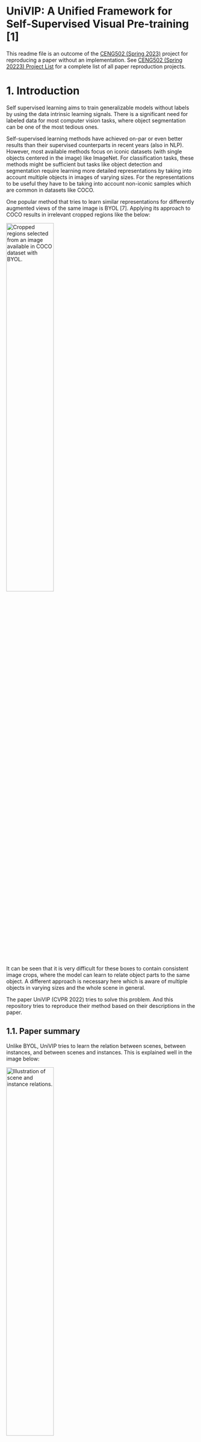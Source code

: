 # UniVIP: A Unified Framework for Self-Supervised Visual Pre-training [1]

This readme file is an outcome of the [CENG502 (Spring 2023)](https://ceng.metu.edu.tr/~skalkan/ADL/) project for reproducing a paper without an implementation. See [CENG502 (Spring 20223) Project List](https://github.com/CENG502-Projects/CENG502-Spring2023) for a complete list of all paper reproduction projects.

# 1. Introduction
Self supervised learning aims to train generalizable models without labels by using the data intrinsic learning signals. There is a significant need for labeled data for most computer vision tasks, where object segmentation can be one of the most tedious ones. 

Self-supervised learning methods have achieved on-par or even better results than their supervised counterparts in recent years (also in NLP). However, most available methods focus on iconic datasets (with single objects centered in the image) like ImageNet. For classification tasks, these methods might be sufficient but tasks like object detection and segmentation require learning more detailed representations by taking into account multiple objects in images of varying sizes. For the representations to be useful they have to be taking into account non-iconic samples which are common in datasets like COCO.

One popular method that tries to learn similar representations for differently augmented views of the same image is BYOL [7]. Applying its approach to COCO results in irrelevant cropped regions like the below:

<img src="imgs/image.png" alt="Cropped regions selected from an image available in COCO dataset with BYOL." style="width: 50%;">

It can be seen that it is very difficult for these boxes to contain consistent image crops, where the model can learn to relate object parts to the same object. A different approach is necessary here which is aware of multiple objects in varying sizes and the whole scene in general.

The paper UniVIP (CVPR 2022) tries to solve this problem. And this repository tries to reproduce their method based on their descriptions in the paper.


## 1.1. Paper summary
Unlike BYOL, UniVIP tries to learn the relation between scenes, between instances, and between scenes and instances. This is explained well in the image below:

<img src="imgs/image-1.png" alt="Illustration of scene and instance relations." style="width: 50%;">

In the image, scenes are similar, objects are part of (related) to scenes, and each object is different from the other. This would be indeed a useful learning guide for SSL. Their contributions are towards accomplishing these:

1. Rather than selecting fully random crops, selecting two random scenes with an overlap (where some objects reside) can solve the inconsistency problem in non-iconic datasets like COCO.
2. If available instances in the image are known, together with the random crops (scenes), they utilize scene-to-scene similarity, instances-to-scene similarity, and instances-to instances dissimilarity.

With these updates they achieve superior results both in single-centric (iconic) datasets like imagenet (classification) and non-iconic datasets like COCO and on multiple different downstream tasks.

It is important to mention that, in the literature, there is a paper which BYOL is very related (might be inspired from) called ORL (Unsupervised Object-Level Representation Learning from Scene Images) [3].

![Learning representation from objects in different images.](imgs/image-2.png)

Basically, they use BYOL to generate representations of images which they later pair into groups with the k-nearest neighbor method. Then with an unsupervised region proposal algorithm (selective search), they generate RoIs. Next, the pre-trained model is to find top-ranked RoI pairs, on top of which a model is trained which they call object-level representation learning. This three-stage method is smartly simplified by UniVIP.


# 2. The method and my interpretation

## 2.1. The original method

The paper uses directly BYOL's approach to generate random crops from images with slight modifications. The steps are  explained below.

## 2.1.1. Scene to scene

For an image x, two different views (scenes) are generated by applying different augmentations called T1 and T2:

<img src="imgs/image-3.png" alt="" style="width: 5%;">

These views are fed to both the online and target network which are not perfectly symmetric (the online network has an additional predictor network appended and the target network is the exponential moving average of the online network). These two different representations are being forced to be close to each other which the cosine similarly loss (which can be represented with mean square error):

<img src="imgs/image-4.png" alt="" style="width: 15%;">

Both images with different augmentations are fed to both networks separately and the symmetric losses are added up to update the online network (teach). Here is the final scene-to-scene loss:

<img src="imgs/image-5.png" alt="" style="width: 15%;">

But scenes are selected if their overlap contains K number of objects (proposal boxes). These force the scenes to be similar, as explained in the next part in more detail.

## 2.1.2. Scene to instance
An unsupervised instance proposal algorithm called selective search is applied to images with:
- 0.5 IoU threshold
- 1/3 to 3/1 ratio aspect ratio limit
- minimum size is at least 64 pixels constraint

Here is a sample scene-scene-instances group:

<img src="imgs/image_ssi.png" alt="Scenes and instances selected from the overlap with selective search." style="width: 50%;">
  
Then, scenes are proposed as in the first step like BYOL, but it is required that these scenes have an overlap where K box proposals are fully included. For 20 iterations, different random views (scenes) are generated if this criterion was not full-filled. 

<img src="imgs/image-6.png" alt="" style="width: 15%;">

Finally, as a backup plan, random boxes are generated considering the 3 constraints listed above. 

The instances in the overlaps are cropped from the original image and resized to K 96x96 regions. These K instances are fed to the online network and the output K representation vectors are concatenated and fed to a linear layer to be mapped to a vector of equal size as the scene's representation:

<img src="imgs/image-7.png" alt="" style="width: 13%;">

Then, the same cosine similarity loss is used to calculate the difference between these representations as below:

<img src="imgs/image-8.png" alt="" style="width: 15%;">

Differently, scenes are only fed to the target network while instances are fed to the online network here:

<img src="imgs/image-9.png" alt="" style="width: 15%;">


## 2.1.3. Instance to instance
Here, optimal transport has been used to match instance representations, the more similar ones are pulled together. Without getting into the details, here we try to map K online instance representations to K target instance representations. If two nodes (representations) are more similar they will produce less transportation cost (which will be minimized by the model). 

To calculate the loss costs between nodes will be multiplied by the optimal transportation plan. Costs between nodes can be found with the cosine similarity between representations, the more similar the less the cost:

<img src="imgs/image-10.png" alt="" style="width: 15%;">

Finding the optimal transportation plan is achieved with a fast iterative approach called Sinkhorn-Knopp iteration. This part was not clearly explained in this paper but the paper OTA explains it better[2] (see below). d corresponds to the demander a and s to the supplier b:

![The update formula which is applied for some iterations until converging to a reasonable optimal plan](imgs/image-14.png)

The optimal plan can be found by simply this (where M is related to the cost function):

<img src="imgs/image-15.png" alt="" style="width: 15%;">


Then, according to the UniVIP paper, we need to find the supplier and demander marginal weights with:

<img src="imgs/image-11.png" alt="" style="width: 15%;">

The iterative formula then uses these values to iteratively find the optimal plan Y. If Y is found the loss is:

<img src="imgs/image-12.png" alt="" style="width: 15%;">


Where the final loss turns out to be:

<img src="imgs/image-13.png" alt="" style="width: 15%;">


## 2.2. My interpretation 
## 2.2.1. Scene and instance related
- BYOL applies non-symmetric transformations (T1 and T2). It was not clear whether type 1 or type2 transformations were applied to instances, hence, I stuck with type 1 (no major difference).
- For scene generation random resized cropping with bicubic interpolation is applied in the paper. Since some augmentation produces non-values if the pixel values are not between 0-1 (like color jitter), I have clamped the output of bicubic interpolation back to 0-1.
- While selecting scenes with overlaps, it was not stated in the pseudo-code directly, but I have assumed that the overlap must have an edge larger than 64 pixels and did not increase the count if not (because the continuation would fail to generate K (4) boxes with iou, max_ratio, and min_size limitations anyways). 

## 2.2.2. Sinkhorn related
- I have noticed that OTA paper (which UniVIP refers to), uses a logarithmic version of Sinkhorn iterations. I could not be sure if that is truly the same as Sinkhorn operations hence asked the original author of the logarithmic version (Prof. Gabriel Peyre, see here https://github.com/gpeyre/SinkhornAutoDiff/blob/master/sinkhorn_pointcloud.py).
- As this paper uses Sinkhorn-Knopp optimization inspired by the OTA [2] paper, I used their values for iterations T and epsilon value (50 and 0.1 respectively.). UniVIP did not state these values explicitly.

## 2.2.3. Performance related
- The performance of the method was not clearly stated, but, I have observed a significant boost-up (6 fold compared CPU loading), when changing the `__get_item__()` method of the dataset to perform some operations on the GPU (shared on multiple devices) as follows (`get_concatenated_instances` can benefit a lot from parallelization, as it includes cropping multiple RoIs from images.):

```
scene_one, scene_two, overlapping_boxes = scene_one.to(worker_id), scene_two.to(worker_id), overlapping_boxes.to(worker_id)
concatenated_instances = get_concatenated_instances(img, overlapping_boxes)
if scene_one.shape[0] == 1:
    scene_one, scene_two, concatenated_instances = scene_one.expand(3, -1, -1), scene_two.expand(3, -1, -1), concatenated_instances.expand(K_COMMON_INSTANCES, 3, -1, -1)
```

## 2.2.4. Optimization related
- The paper does not state explicitly, but, BYOL's cosine similarity loss can be interpreted as a mean square error and I have interpreted scene-to-scene and scene-to-instance losses likewise. As in this method:
```
def byol_loss_fn(self, x, y):
    """Cosine similarity is (proportional (/2)) to MSE when x-y are l2 normalized
    https://stats.stackexchange.com/questions/146221/is-cosine-similarity-identical-to-l2-normalized-euclidean-distance"""
    # L2 normalization (Divided L2 norm), hence, resulting l2_norm = 1 --> MSE = cosine_sim 
    x = F.normalize(x, dim=-1, p=2) # 
    y = F.normalize(y, dim=-1, p=2)
    return (2 - 2 * (x * y).sum(dim=-1)).mean()
```
- They say that they use linear warm up in the first 4 epochs to increase the learning rate. I was not sure whether they took a step every epoch or every iteration, hence, I increased it every iteration.

## 2.2.5. Box generation related
- In the paper they state that they apply a naive strategy when it is not possible to get overlapping scenes with K instances in certain trials (20) for every image, in which case they apply a naive strategy (not selective search). They did not clearly explain this part and I have asked the authors. One of them replied that they generated random boxes obeying the constraints applied to selective search proposals (iou_threshold and such). How they did this was also not very clear, so I simply sampled 100 different x,y,w,h values from an acceptable linear distribution and filtered them. If an acceptable box was produced I added it to the proposals, if not, I took the best random box, *even if it has a large IoU than 0.5*, this is because I did not want the training procedure to lose too much time here.
- There were two images in the COCO dataset which had an edge smaller 64 where my code was failing (getting stuck in finding satisfactory scenes). They should have very little impact on the final results, hence, I have discarded these images in the dataset.


# 3. Experiments and results
*NOTE:* This project could not manage to start a fully healthy training. In the final training I was running I observed NaN values in the output of the encoders in the 53th epoch (no NaN value until then). If I had more time I would re-load the final saved weights (checkpoint) and find out the root of the NaN values. Most probably it is not related to overshooting, but, a rare event where boxes or augmentations are causing this error. Sadly, results on downstream tasks like linear probing, object detection, and segmentation could not be generated which require extra training on downstream tasks. Debugging and training self-supervised methods are particularly very difficult and time-consuming as the required training time is 1 to 2 weeks. Even if careful, some problems arise during or after training. Writing a "bug-free" training code requires a lot of time and effort, which is worth it since having the wrong training code will result in wrong results anyways. By being reliable, this project hopefully will be more helpful to the academy and open source community.


## 3.1. Experimental setup

To train the SSL method, first, you need to generate proposal boxes with the selective search for the COCO train2017 dataset. It has also been trained for unlabelled2017 and ImageNet datasets. Then you should run the training code with 8 GPUs (with distributed data-parallel) with 512 batch size (minimum of 32 GB VRAM required). The steps are further explained below:

## 3.2. Running the code
### 3.2.1. Generating box proposals
#### (RECOMMENDED) Using already generated proposals to create filtered Bbox proposals 

From the repo `https://github.com/Jiahao000/ORL/tree/master`, download the non-filtered object proposals generated with selective search. Note that the steps below could have been integrated into a single script for simplicity, but their requirement was understood on the go, hence, they remained as they are (time limitation).

*Repeat the steps below both for train2017 and unlabelled2017 COCO dataset:*
1. To speed up loading the JSON file (~5GB) convert it to a pickle file with `data_ops/generate_proposals/json_to_pkl.py` (specify the path with `file_path`).
2. Filter out small bounding boxes with `data_ops/generate_proposals/post_filter_boxes.py` (specify the path with `TARGET_PKL`).
3. Enumerate the pickle file per image to sort them accordingly with `data_ops/enumerate_bbox.py`. (specify the path with `PICKLE_FILE`).
4. Match boxes with image names with `data_ops/name_pkl.py` (specify the path with `TARGET_PKL`). Note that you have to modify `ANNOTATION_INFO` with `instances_train2017.json` or `image_info_unlabeled2017.json` paths from the COCO dataset.
5. Finally convert the .pkl file contents from lists to tensors with `data_ops/pkl_convert_tensor.py`

At the end, you will have pkl files with bounding box proposals (filtered for 64 min_size according to UniVIP) and image names matched.

#### (NOT RECOMMENDED) Re-generating bounding box proposal generation with selective search

1. Copy the python scripts in `ORL_files` to the repo ORL to run the command `bash dist_selective_search_single_gpu.sh configs/selfsup/orl/coco/stage2/selective_search_train2017.py univip_instances_train2017.json` in ORL (get from `https://github.com/Jiahao000/ORL/tree/2ad64f7389d20cb1d955792aabbe806a7097e6fb` and install runtime.txt dependencies and install this for selective search `pip3 install opencv-contrib-python --upgrade`).
2. Replace the code in `selective_search_iou.py` and `/home/utku/Documents/ODTU/CENG502/project/ORL/openselfsup/datasets/selective_search.py` to apply iou_tresh together with selective search.
3. Then generate the proposal boxes with the selective search for min_size 64.

### 3.2.2. Training the method

1. In `train/dataloader.py`, modify this line to point to your PKL file with the box proposals: `ORI_FILTERED_PKL = <BOX_PROPOSAL_PATH>`. And this line to point to COCO train2017 images: `DATASET_PATH = <train2017>`.
2. Modify `LOG_DIR` in `train/train.py` to the point where you want to log your training progress and weight file. 
3. Set `USE_DDP=True` in `train/train.py`, assuming that you want to train with multiple GPUs. You can adjust the device settings further in this file if you are not satisfied with the current devices.
4. Simply `cd train` and start training with `python3 train.py`. Training will start after the pkl file and the dataset is loaded. (ignore the warning related to CUDA )

# 4. Conclusion
This project tried to reproduce the results of UniVIP which tries to improve self-supervised learning in the vision domain for non-iconic datasets like COCO. The results could not be produced due to persisting errors in the training procedure which arise unexpectedly after very long training (50 epochs take half a day, which was the frequency of the final NaN outputting encoder error.). SSL in images with many objects is an interesting research direction and very important for the industry also. Eventually, I hope that this project will be of help to researchers interested in this field.

# 5. References

1. Z. Li, Y. Zhu, F. Yang, et al., "UniVIP: A Unified Framework for Self-Supervised Visual Pre-training," in Proceedings of the IEEE Computer Society Conference on Computer Vision and Pattern Recognition, 2022, pp. 14607-14616.
2. Z. Ge, S. Liu, Z. Li, et al., "OTA: Optimal Transport Assignment for Object Detection," in Proceedings of the IEEE Computer Society Conference on Computer Vision and Pattern Recognition, 2021, pp. 303-312.
3. J. Xie, X. Zhan, Z. Liu, et al., "Unsupervised Object-Level Representation Learning from Scene Images," in Proceedings of the IEEE Computer Society Conference on Computer Vision and Pattern Recognition, Year, pp. Pages.
4. J. Xie, "ORL," GitHub. [Online]. Available: https://github.com/Jiahao000/ORL.
5. Megvii-BaseDetection, "OTA," GitHub. [Online]. Available: https://github.com/Megvii-BaseDetection/OTA.
6. G. Peyré, "SinkhornAutoDiff - example_sinkhorn_pointcloud.py," GitHub. [Online]. Available: https://github.com/gpeyre/SinkhornAutoDiff/blob/master/example_sinkhorn_pointcloud.py.
7. J.-B. Grill, F. Strub, F. Altché, C. Tallec, P. H. Richemond, E. Buchatskaya, C. Doersch, B. A. Pires, Z. D. Guo, M. G. Azar, B. Piot, K. Kavukcuoglu, and J. Carreira, "Bootstrap your own latent-a new approach to self-supervised learning," in Proceedings of the 34th Conference on Neural Information Processing Systems, Vancouver, Canada, 2020, pp. 21271-21284.

# Contact

Name: Utku Mert Topçuoğlu
email: utkumerttopcuoglu@gmail.com
